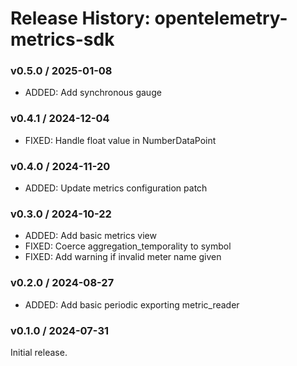 # Release History: opentelemetry-metrics-sdk

### v0.5.0 / 2025-01-08

* ADDED: Add synchronous gauge

### v0.4.1 / 2024-12-04

* FIXED: Handle float value in NumberDataPoint

### v0.4.0 / 2024-11-20

* ADDED: Update metrics configuration patch

### v0.3.0 / 2024-10-22

* ADDED: Add basic metrics view
* FIXED: Coerce aggregation_temporality to symbol
* FIXED: Add warning if invalid meter name given

### v0.2.0 / 2024-08-27

* ADDED: Add basic periodic exporting metric_reader

### v0.1.0 / 2024-07-31

Initial release.
